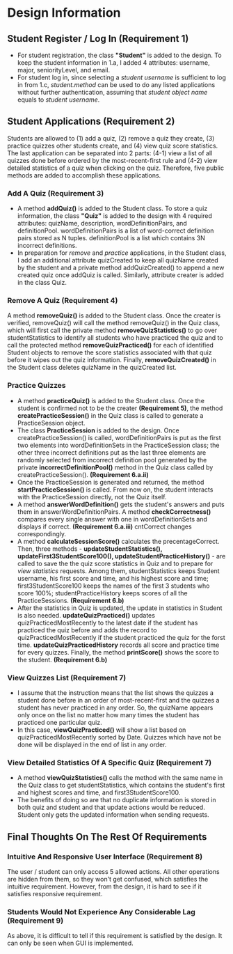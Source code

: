 # Design Information

## Student Register / Log In (Requirement 1)
* For student registration, the class **"Student"** is added to the design. To keep the student information in 1.a, I added 4 attributes: username, major, seniorityLevel, and email.
* For student log in, since selecting a *student username* is sufficient to log in from 1.c, *student.method* can be used to do any listed applications without further authentication, assuming that *student object name* equals to *student username*.

## Student Applications (Requirement 2)
Students are allowed to (1) add a quiz, (2) remove a quiz they create, (3) practice quizzes other students create, and (4) view quiz score statistics. The last application can be separated into 2 parts: (4-1) view a list of all quizzes done before ordered by the most-recent-first rule and (4-2) view detailed statistics of a quiz when clicking on the quiz. Therefore, five public methods are added to accomplish these applications.

### Add A Quiz (Requirement 3)
* A method **addQuiz()** is added to the Student class. To store a quiz information, the class **"Quiz"** is added to the design with 4 required attributes: quizName, description, wordDefinitionPairs, and definitionPool. wordDefinitionPairs is a list of word-correct definition pairs stored as N tuples. definitionPool is a list which contains 3N incorrect definitions. 
* In preparation for *remove* and *practice* applications, in the Student class, I add an additional attribute quizCreated to keep all quizName created by the student and a private method addQuizCreated() to append a new created quiz once addQuiz is called. Similarly, attribute creater is added in the class Quiz.

### Remove A Quiz (Requirement 4)
A method **removeQuiz()** is added to the Student class. Once the creater is verified, removeQuiz() will call the method removeQuiz() in the Quiz class, which will first call the private method **removeQuizStatistics()** to go over studentStatistics to identify all students who have practiced the quiz and to call the protected method **removeQuizPracticed()** for each of identified Student objects to remove the score statistics associated with that quiz before it wipes out the quiz information. Finally, **removeQuizCreated()** in the Student class deletes quizName in the quizCreated list.

### Practice Quizzes
* A method **practiceQuiz()** is added to the Student class. Once the student is confirmed not to be the creater **(Requirement 5)**, the method **createPracticeSession()** in the Quiz class is called to generate a PracticeSession object.
* The class **PracticeSession** is added to the design. Once createPracticeSession() is called, wordDefinitionPairs is put as the first two elements into wordDefinitionSets in the PracticeSession class; the other three incorrect definitions put as the last three elements are randomly selected from incorrect definition pool generated by the private **incorrectDefinitionPool()** method in the Quiz class called by createPracticeSession(). **(Requirement 6.a.ii)**
* Once the PracticeSession is generated and returned, the method **startPracticeSession()** is called. From now on, the student interacts with the PracticeSession directly, not the Quiz itself.
* A method **answerWordDefinition()** gets the student's answers and puts them in answerWordDefinitionPairs. A method **checkCorrectness()** compares every single answer with one in wordDefinitionSets and displays if correct. **(Requirement 6.a.iii)** cntCorrect changes correspondingly.
* A method **calculateSessionScore()** calculates the precentageCorrect. Then, three methods - **updateStudentStatistics(), updateFirst3StudentScore100(), updateStudentPracticeHistory()** - are called to save the the quiz score statistics in Quiz and to prepare for *view statistics* requests. Among them, studentStatistics keeps Student username, his first score and time, and his highest score and time; first3StudentScore100 keeps the names of the first 3 students who score 100%; studentPracticeHistory keeps scores of all the PracticeSessions. **(Requirement 6.b)**
* After the statistics in Quiz is updated, the update in statistics in Student is also needed. **updateQuizPracticed()** updates quizPracticedMostRecently to the latest date if the student has practiced the quiz before and adds the record to quizPracticedMostRecently if the student practiced the quiz for the forst time. **updateQuizPracticedHistory** records all score and practice time for every quizzes. Finally, the method **printScore()** shows the score to the student. **(Requirement 6.b)**

### View Quizzes List (Requirement 7)
* I assume that the instruction means that the list shows the quizzes a student done before in an order of most-recent-first and the quizzes a student has never practiced in any order. So, the quizName appears only once on the list no matter how many times the student has practiced one particular quiz. 
* In this case, **viewQuizPracticed()** will show a list based on quizPracticedMostRecently sorted by Date. Quizzes which have not be done will be displayed in the end of list in any order.

### View Detailed Statistics Of A Specific Quiz (Requirement 7)
* A method **viewQuizStatistics()** calls the method with the same name in the Quiz class to get studentStatistics, which contains the student's first and highest scores and time, and first3StudentScore100.
* The benefits of doing so are that no duplicate information is stored in both quiz and student and that update actions would be reduced. Student only gets the updated information when sending requests.

## Final Thoughts On The Rest Of Requirements
### Intuitive And Responsive User Interface (Requirement 8)
The user / student can only access 5 allowed actions. All other operations are hidden from them, so they won't get confused, which satisfies the intuitive requirement. However, from the design, it is hard to see if it satisfies responsive requirement.

### Students Would Not Experience Any Considerable Lag (Requirement 9)
As above, it is difficult to tell if this requirement is satisfied by the design. It can only be seen when GUI is implemented.
